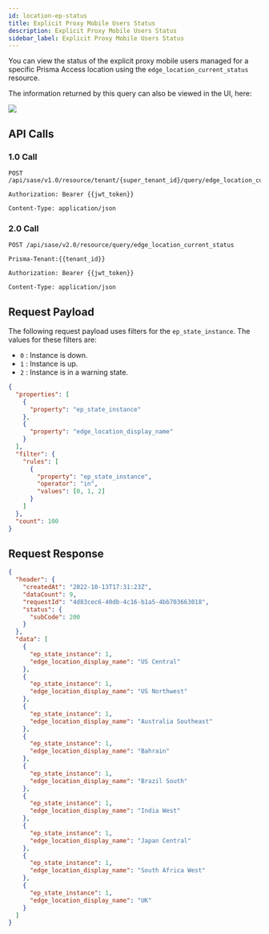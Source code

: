 ```yaml
---
id: location-ep-status
title: Explicit Proxy Mobile Users Status
description: Explicit Proxy Mobile Users Status
sidebar_label: Explicit Proxy Mobile Users Status
---
```


You can view the status of the explicit proxy mobile users managed for a specific Prisma Access location
using the `edge_location_current_status` resource.

The information returned by this query can also be viewed in the UI, here:

![](/access/img/location_ep_status_img.png)

## API Calls

### 1.0 Call

    POST /api/sase/v1.0/resource/tenant/{super_tenant_id}/query/edge_location_current_status

    Authorization: Bearer {{jwt_token}}

    Content-Type: application/json

### 2.0 Call

    POST /api/sase/v2.0/resource/query/edge_location_current_status

    Prisma-Tenant:{{tenant_id}}

    Authorization: Bearer {{jwt_token}}

    Content-Type: application/json

## Request Payload

The following request payload uses filters for the `ep_state_instance`. The
values for these filters are:

- `0` : Instance is down.
- `1` : Instance is up.
- `2` : Instance is in a warning state.

```json
{
  "properties": [
    {
      "property": "ep_state_instance"
    },
    {
      "property": "edge_location_display_name"
    }
  ],
  "filter": {
    "rules": [
      {
        "property": "ep_state_instance",
        "operator": "in",
        "values": [0, 1, 2]
      }
    ]
  },
  "count": 100
}
```

## Request Response

```json
{
  "header": {
    "createdAt": "2022-10-13T17:31:23Z",
    "dataCount": 9,
    "requestId": "4d83cec6-40db-4c16-b1a5-4bb703663018",
    "status": {
      "subCode": 200
    }
  },
  "data": [
    {
      "ep_state_instance": 1,
      "edge_location_display_name": "US Central"
    },
    {
      "ep_state_instance": 1,
      "edge_location_display_name": "US Northwest"
    },
    {
      "ep_state_instance": 1,
      "edge_location_display_name": "Australia Southeast"
    },
    {
      "ep_state_instance": 1,
      "edge_location_display_name": "Bahrain"
    },
    {
      "ep_state_instance": 1,
      "edge_location_display_name": "Brazil South"
    },
    {
      "ep_state_instance": 1,
      "edge_location_display_name": "India West"
    },
    {
      "ep_state_instance": 1,
      "edge_location_display_name": "Japan Central"
    },
    {
      "ep_state_instance": 1,
      "edge_location_display_name": "South Africa West"
    },
    {
      "ep_state_instance": 1,
      "edge_location_display_name": "UK"
    }
  ]
}
```
